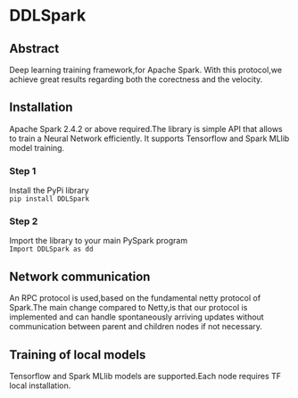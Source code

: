 # DDLSpark
## Abstract
Deep learning training framework,for Apache Spark. With this protocol,we achieve great results regarding both the corectness and the velocity.

## Installation
Apache Spark 2.4.2 or above required.The library is simple API that allows to train a Neural Network efficiently.
It supports Tensorflow and Spark MLlib model training.
### Step 1
Install the PyPi library </br>
```pip install DDLSpark```
### Step 2
Import the library to your main PySpark program </br>
```Import DDLSpark as dd```


## Network communication
An RPC protocol is used,based on the fundamental netty protocol of Spark.The main change compared to Netty,is that our protocol is implemented and can handle spontaneously arriving updates without communication between parent and children nodes if not necessary.

## Training of local models
Tensorflow and Spark MLlib models are supported.Each node requires TF local installation.

